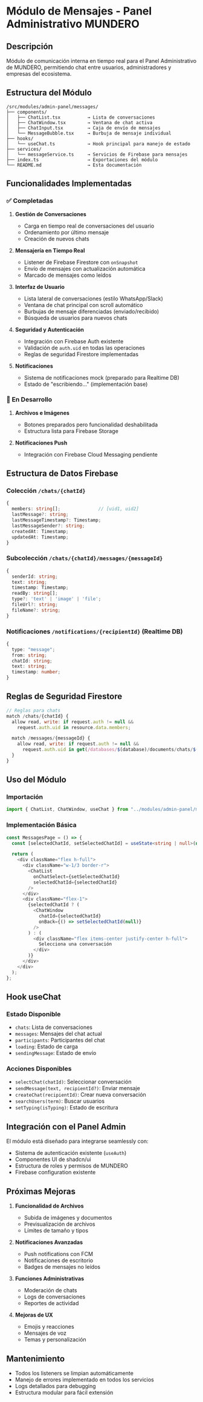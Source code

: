 # Módulo de Mensajes - Panel Administrativo MUNDERO

## Descripción

Módulo de comunicación interna en tiempo real para el Panel Administrativo de MUNDERO, permitiendo chat entre usuarios, administradores y empresas del ecosistema.

## Estructura del Módulo

```
/src/modules/admin-panel/messages/
├── components/
│   ├── ChatList.tsx          → Lista de conversaciones
│   ├── ChatWindow.tsx        → Ventana de chat activa
│   ├── ChatInput.tsx         → Caja de envío de mensajes
│   └── MessageBubble.tsx     → Burbuja de mensaje individual
├── hooks/
│   └── useChat.ts            → Hook principal para manejo de estado
├── services/
│   └── messageService.ts     → Servicios de Firebase para mensajes
├── index.ts                  → Exportaciones del módulo
└── README.md                 → Esta documentación
```

## Funcionalidades Implementadas

### ✅ Completadas

1. **Gestión de Conversaciones**
   - Carga en tiempo real de conversaciones del usuario
   - Ordenamiento por último mensaje
   - Creación de nuevos chats

2. **Mensajería en Tiempo Real**
   - Listener de Firebase Firestore con `onSnapshot`
   - Envío de mensajes con actualización automática
   - Marcado de mensajes como leídos

3. **Interfaz de Usuario**
   - Lista lateral de conversaciones (estilo WhatsApp/Slack)
   - Ventana de chat principal con scroll automático
   - Burbujas de mensaje diferenciadas (enviado/recibido)
   - Búsqueda de usuarios para nuevos chats

4. **Seguridad y Autenticación**
   - Integración con Firebase Auth existente
   - Validación de `auth.uid` en todas las operaciones
   - Reglas de seguridad Firestore implementadas

5. **Notificaciones**
   - Sistema de notificaciones mock (preparado para Realtime DB)
   - Estado de "escribiendo..." (implementación base)

### 🔄 En Desarrollo

1. **Archivos e Imágenes**
   - Botones preparados pero funcionalidad deshabilitada
   - Estructura lista para Firebase Storage

2. **Notificaciones Push**
   - Integración con Firebase Cloud Messaging pendiente

## Estructura de Datos Firebase

### Colección `/chats/{chatId}`

```typescript
{
  members: string[];              // [uid1, uid2]
  lastMessage?: string;
  lastMessageTimestamp?: Timestamp;
  lastMessageSender?: string;
  createdAt: Timestamp;
  updatedAt: Timestamp;
}
```

### Subcolección `/chats/{chatId}/messages/{messageId}`

```typescript
{
  senderId: string;
  text: string;
  timestamp: Timestamp;
  readBy: string[];
  type?: 'text' | 'image' | 'file';
  fileUrl?: string;
  fileName?: string;
}
```

### Notificaciones `/notifications/{recipientId}` (Realtime DB)

```typescript
{
  type: "message";
  from: string;
  chatId: string;
  text: string;
  timestamp: number;
}
```

## Reglas de Seguridad Firestore

```javascript
// Reglas para chats
match /chats/{chatId} {
  allow read, write: if request.auth != null &&
    request.auth.uid in resource.data.members;

  match /messages/{messageId} {
    allow read, write: if request.auth != null &&
      request.auth.uid in get(/databases/$(database)/documents/chats/$(chatId)).data.members;
  }
}
```

## Uso del Módulo

### Importación

```typescript
import { ChatList, ChatWindow, useChat } from "../modules/admin-panel/messages";
```

### Implementación Básica

```typescript
const MessagesPage = () => {
  const [selectedChatId, setSelectedChatId] = useState<string | null>(null);

  return (
    <div className="flex h-full">
      <div className="w-1/3 border-r">
        <ChatList
          onChatSelect={setSelectedChatId}
          selectedChatId={selectedChatId}
        />
      </div>
      <div className="flex-1">
        {selectedChatId ? (
          <ChatWindow
            chatId={selectedChatId}
            onBack={() => setSelectedChatId(null)}
          />
        ) : (
          <div className="flex items-center justify-center h-full">
            Selecciona una conversación
          </div>
        )}
      </div>
    </div>
  );
};
```

## Hook useChat

### Estado Disponible

- `chats`: Lista de conversaciones
- `messages`: Mensajes del chat actual
- `participants`: Participantes del chat
- `loading`: Estado de carga
- `sendingMessage`: Estado de envío

### Acciones Disponibles

- `selectChat(chatId)`: Seleccionar conversación
- `sendMessage(text, recipientId?)`: Enviar mensaje
- `createChat(recipientId)`: Crear nueva conversación
- `searchUsers(term)`: Buscar usuarios
- `setTyping(isTyping)`: Estado de escritura

## Integración con el Panel Admin

El módulo está diseñado para integrarse seamlessly con:

- Sistema de autenticación existente (`useAuth`)
- Componentes UI de shadcn/ui
- Estructura de roles y permisos de MUNDERO
- Firebase configuration existente

## Próximas Mejoras

1. **Funcionalidad de Archivos**
   - Subida de imágenes y documentos
   - Previsualización de archivos
   - Límites de tamaño y tipos

2. **Notificaciones Avanzadas**
   - Push notifications con FCM
   - Notificaciones de escritorio
   - Badges de mensajes no leídos

3. **Funciones Administrativas**
   - Moderación de chats
   - Logs de conversaciones
   - Reportes de actividad

4. **Mejoras de UX**
   - Emojis y reacciones
   - Mensajes de voz
   - Temas y personalización

## Mantenimiento

- Todos los listeners se limpian automáticamente
- Manejo de errores implementado en todos los servicios
- Logs detallados para debugging
- Estructura modular para fácil extensión
